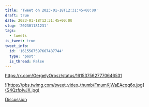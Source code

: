 ```yaml
---
title: 'Tweet on 2023-01-18T12:31:45+00:00'
draft: true
date: 2023-01-18T12:31:45+00:00
slug: '202301181231'
tags:
  - tweets
is_tweet: true
tweet_info:
  id: '1615567597667487744'
  type: 'post'
  is_thread: False
---
```




<https://x.com/GergelyOrosz/status/1615375627770646531> 

![https://pbs.twimg.com/tweet_video_thumb/FmumKjWaEAcqq6o.jpg](S4QzfpIvJX.jpg)

[Discussion](https://x.com/sytelus/status/1615567597667487744)
